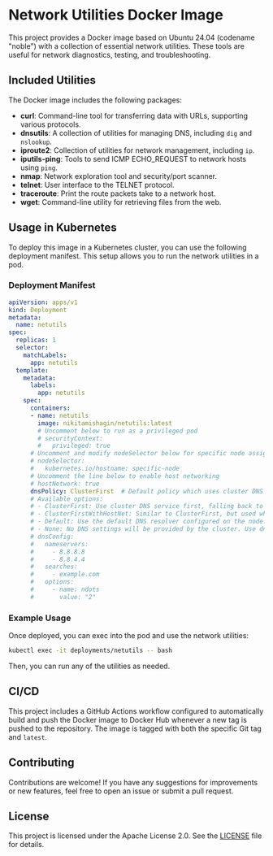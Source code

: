 # Network Utilities Docker Image

This project provides a Docker image based on Ubuntu 24.04 (codename "noble") with a collection of essential network
utilities. These tools are useful for network diagnostics, testing, and troubleshooting.

## Included Utilities

The Docker image includes the following packages:

- **curl**: Command-line tool for transferring data with URLs, supporting various protocols.
- **dnsutils**: A collection of utilities for managing DNS, including `dig` and `nslookup`.
- **iproute2**: Collection of utilities for network management, including `ip`.
- **iputils-ping**: Tools to send ICMP ECHO_REQUEST to network hosts using `ping`.
- **nmap**: Network exploration tool and security/port scanner.
- **telnet**: User interface to the TELNET protocol.
- **traceroute**: Print the route packets take to a network host.
- **wget**: Command-line utility for retrieving files from the web.

## Usage in Kubernetes

To deploy this image in a Kubernetes cluster, you can use the following deployment manifest. This setup allows you to
run the network utilities in a pod.

### Deployment Manifest

```yaml
apiVersion: apps/v1
kind: Deployment
metadata:
  name: netutils
spec:
  replicas: 1
  selector:
    matchLabels:
      app: netutils
  template:
    metadata:
      labels:
        app: netutils
    spec:
      containers:
      - name: netutils
        image: nikitamishagin/netutils:latest
        # Uncomment below to run as a privileged pod
        # securityContext:
        #   privileged: true
      # Uncomment and modify nodeSelector below for specific node assignment
      # nodeSelector:
      #   kubernetes.io/hostname: specific-node
      # Uncomment the line below to enable host networking
      # hostNetwork: true
      dnsPolicy: ClusterFirst  # Default policy which uses cluster DNS first
      # Available options:
      # - ClusterFirst: Use cluster DNS service first, falling back to upstream DNS servers.
      # - ClusterFirstWithHostNet: Similar to ClusterFirst, but used when host networking is enabled (hostNetwork: true).
      # - Default: Use the default DNS resolver configured on the node.
      # - None: No DNS settings will be provided by the cluster. Use dnsConfig for custom DNS.
      # dnsConfig:
      #   nameservers:
      #     - 8.8.8.8
      #     - 8.8.4.4
      #   searches:
      #     - example.com
      #   options:
      #     - name: ndots
      #       value: "2"
```

### Example Usage

Once deployed, you can exec into the pod and use the network utilities:

```bash
kubectl exec -it deployments/netutils -- bash
```

Then, you can run any of the utilities as needed.

## CI/CD

This project includes a GitHub Actions workflow configured to automatically build and push the Docker image to Docker
Hub whenever a new tag is pushed to the repository. The image is tagged with both the specific Git tag and `latest`.

## Contributing

Contributions are welcome! If you have any suggestions for improvements or new features, feel free to open an issue or
submit a pull request.

## License

This project is licensed under the Apache License 2.0. See the [LICENSE](./LICENSE) file for details.
